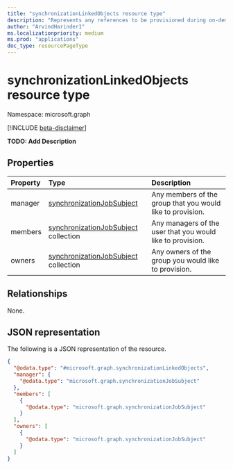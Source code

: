 ```yaml
---
title: "synchronizationLinkedObjects resource type"
description: "Represents any references to be provisioned during on-demand provisioning."
author: "ArvindHarinder1"
ms.localizationpriority: medium
ms.prod: "applications"
doc_type: resourcePageType
---
```


# synchronizationLinkedObjects resource type

Namespace: microsoft.graph

[!INCLUDE [beta-disclaimer](../../includes/beta-disclaimer.md)]

**TODO: Add Description**

## Properties
|Property|Type|Description|
|:---|:---|:---|
|manager|[synchronizationJobSubject](../resources/synchronization-synchronizationjobsubject.md)|Any members of the group that you would like to provision.|
|members|[synchronizationJobSubject](../resources/synchronization-synchronizationjobsubject.md) collection|Any managers of the user that you would like to provision.|
|owners|[synchronizationJobSubject](../resources/synchronization-synchronizationjobsubject.md) collection|Any owners of the group you would like to provision.|


## Relationships
None.

## JSON representation
The following is a JSON representation of the resource.
<!-- {
  "blockType": "resource",
  "@odata.type": "microsoft.graph.synchronizationLinkedObjects"
}
-->
``` json
{
  "@odata.type": "#microsoft.graph.synchronizationLinkedObjects",
  "manager": {
    "@odata.type": "microsoft.graph.synchronizationJobSubject"
  },
  "members": [
    {
      "@odata.type": "microsoft.graph.synchronizationJobSubject"
    }
  ],
  "owners": [
    {
      "@odata.type": "microsoft.graph.synchronizationJobSubject"
    }
  ]
}
```
